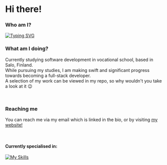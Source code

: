 ### 
<h1>Hi there!</h1>

### Who am I?
[![Typing SVG](https://readme-typing-svg.herokuapp.com?font=Montserrat&weight=600&size=32&duration=2500&pause=5000&color=FFE111&random=false&width=435&height=80&lines=JONATAN+OWIZYC;FULLSTACK+DEV)](https://github.com/xMal0c)


### What am I doing?
<p>Currently studying software development in vocational school, based in Salo, Finland. <br>
While pursuing my studies, I am making swift and significant progress towards becoming a full-stack developer. <br>
A selection of my work can be viewed in my repo, so why wouldn't you take a look at it 😉</p>

<br>

### Reaching me
<p>You can reach me via my email which is linked in the bio, or by visiting <a href="https://codewize.fi" target="_blank">my website!</a></p>

<br>

#### Currently specialised in:

[![My Skills](https://skillicons.dev/icons?i=js,html,css,react,nextjs,appwrite,firebase,mysql,nodejs,tailwind,bootstrap,npm,php)](https://google.com)
